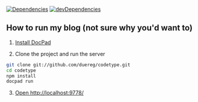 [![Dependencies](https://david-dm.org/duereg/codetype.png)](https://david-dm.org/duereg/codetype)
[![devDependencies](https://david-dm.org/duereg/codetype/dev-status.png)](https://david-dm.org/duereg/codetype#info=devDependencies&view=table)

## How to run my blog (not sure why you'd want to)

1. [Install DocPad](https://github.com/bevry/docpad)

2. Clone the project and run the server

``` bash
git clone git://github.com/duereg/codetype.git
cd codetype
npm install
docpad run
```

3. [Open http://localhost:9778/](http://localhost:9778/)

